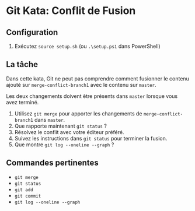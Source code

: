 # Git Kata: Conflit de Fusion

## Configuration

1. Exécutez `source setup.sh` (ou `.\setup.ps1` dans PowerShell)

## La tâche

Dans cette kata, Git ne peut pas comprendre comment fusionner le contenu ajouté sur `merge-conflict-branch1` avec le contenu sur `master`.

Les deux changements doivent être présents dans `master` lorsque vous avez terminé.

1. Utilisez `git merge` pour apporter les changements de `merge-conflict-branch1` dans `master`.
2. Que rapporte maintenant `git status` ?
3. Résolvez le conflit avec votre éditeur préféré.
4. Suivez les instructions dans `git status` pour terminer la fusion.
5. Que montre `git log --oneline --graph` ?

## Commandes pertinentes

- `git merge`
- `git status`
- `git add`
- `git commit`
- `git log --oneline --graph`
